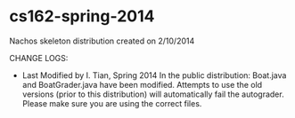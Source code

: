 cs162-spring-2014
=================

Nachos skeleton distribution created on 2/10/2014

CHANGE LOGS:
- Last Modified by I. Tian, Spring 2014
    In the public distribution: Boat.java and BoatGrader.java have been modified. Attempts to use
    the old versions (prior to this distribution) will automatically fail the autograder. Please make
    sure you are using the correct files.
